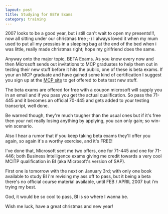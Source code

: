 ```yaml
---
layout: post
title: Studying for BETA Exams
category: training
---
```


2007 looks to be a good year, but i still can't wait to open my presents!!!, now all sitting under our christmas tree ;-)  I always loved it when my mum used to put all my pressies in a sleeping bag at the end of the bed when i was little, really made christmas right; hope my girlfriend does the same.

Anyway onto the major topic, BETA Exams.  As you know every now and then Microsoft sends out invitations to MCP graduates to help them out in testing their new stuff before it hits the public, one of these is beta exams.  If your an MCP graduate and have gained some kind of certification I suggest you sign up at the <a href="http://www.microsoft.com/learning/mcp/mcp/default.mspx">MCP site</a> to get offered to beta test new stuff.

The beta exams are offered for free with a coupon microsoft will supply you in an email and if you pass you get the actual qualification.  So pass the 71-445 and it becomes an official 70-445 and gets added to your testing transcript, well done.

Be warned though, they're much tougher than the usual ones but if it's free then your not really losing anything by applying, you can only gain; so win-win scenario.

Also I hear a rumor that if you keep taking beta exams they'll offer you again, so again it's a worthy exercise, and it's FREE!

I've done that, Microsoft sent me two offers, one for 71-445 and one for 71-446; both Business Intelligence exams giving me credit towards a very cool MCITP qualification in BI (aka Microsoft's version of SAP).

First one is tomorrow with the next on January 3rd; with only one book available to study BI i'm revising my ass off to pass, but it being a beta there's no official course material available, until FEB / APRIL 2007 but i'm trying my best.

God, it would be so cool to pass, BI is so where I wanna be.

Wish me luck, have a great christmas and new year!
